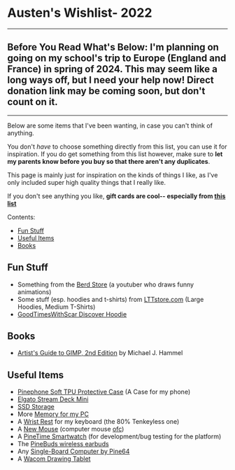 # Austen's Wishlist- 2022

--------

##  **Before You Read What's Below:** I'm planning on going on my school's trip to Europe (England and France) in spring of 2024. This may seem like a long ways off, but I need your help now! Direct donation link may be coming soon, but don't count on it. 

--------

Below are some items that I've been wanting, in case you can't think of anything.

You don't *have* to choose something directly from this list, you can use it for inspiration. If you do get something from this list however, make sure to **let my parents know before you buy so that there aren't any duplicates**.

This page is mainly just for inspiration on the kinds of things I like, as I've only included super high quality things that I really like.


If you don't see anything you like, **gift cards are cool-- especially from [this list](/pages/giftcards)**

Contents:
- [Fun Stuff](#fun-stuff)
- [Useful Items](#useful-items)
- [Books](#books) 

## Fun Stuff
- Something from the [Berd Store](https://hahahaimyourstorenow.com/) (a youtuber who draws funny animations)
- Some stuff (esp. hoodies and t-shirts) from [LTTstore.com](https://lttstore.com) (Large Hoodies, Medium T-Shirts)
- [GoodTimesWithScar Discover Hoodie](https://goodtimeswithscar.store/discover-hoodie/?variant=82849359&kw=store)

## Books
- [Artist's Guide to GIMP, 2nd Edition](https://nostarch.com/gimp2) by Michael J. Hammel


## Useful Items
- [Pinephone Soft TPU Protective Case](https://pine64.com/product/pinephone-soft-tpu-protective-case/)
    (A Case for my phone)
- [Elgato Stream Deck Mini](https://www.amazon.com/Elgato-Stream-Deck-Mini-customizable/dp/B07DYRS1WH/)
- [SSD Storage](https://pcpartpicker.com/product/h3tQzy/crucial-mx500-1tb-25-solid-state-drive-ct1000mx500ssd1)
- More [Memory for my PC](https://pcpartpicker.com/product/Mnwkcf/patriot-viper-steel-8-gb-2-x-4-gb-ddr4-3200-cl16-memory-pvs48g320c6k) 
- A [Wrist Rest](https://www.amazon.com/Redragon-P036-Computer-Ergonomic-Anti-Slip/dp/B095WCCBM3/) for my keyboard (the 80% Tenkeyless one)
- A [New Mouse](https://www.amazon.com/Razer-Basilisk-HyperSpeed-Wireless-Gaming/dp/B07YPBQSCK/) (computer mouse [ofc](https://www.urbandictionary.com/define.php?term=ofc))
- A [PineTime Smartwatch](https://pine64.com/product/pinetime-smartwatch-sealed/) (for development/bug testing for the platform)
- The [PineBuds wireless earbuds](https://pine64.com/product/pinebuds-pro-open-firmware-capable-anc-wireless-earbuds/)
- Any [Single-Board Computer by Pine64](https://pine64.com/product-category/single-board-computers/)
- A [Wacom Drawing Tablet](https://estore.wacom.com/en-US/one-by-wacom-small-ctl472k1a.html)
